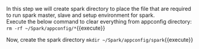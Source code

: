 In this step we will create spark directory to place the file that are required to run spark master, slave and setup environment for spark.<br>
Execute the below command to clear everything from appconfig directory:
`rm -rf ~/Spark/appconfig/*`{{execute}}

Now, create the spark directory
`mkdir ~/Spark/appconfig/spark`{{execute}}
